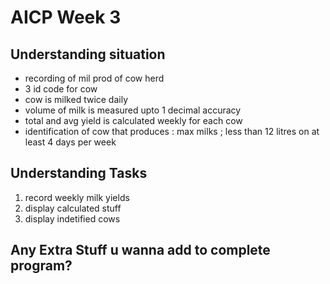 # AICP Week 3

## Understanding situation

- recording of mil prod of cow herd
- 3 id code for cow
- cow is milked twice daily
- volume of milk is measured upto 1 decimal accuracy
- total and avg yield is calculated weekly for each cow
- identification of cow that produces : max milks ; less than 12 litres on at least 4 days per week

## Understanding Tasks

1. record weekly milk yields
2. display calculated stuff
3. display indetified cows

## Any Extra Stuff u wanna add to complete program?

